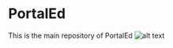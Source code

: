 # PortalEd
This is the main repository of PortalEd
![alt text]([http://url/to/img.png](https://github.com/bruteforceproject/PortalEd/blob/main/frontend/src/logo1.png?raw=true))


